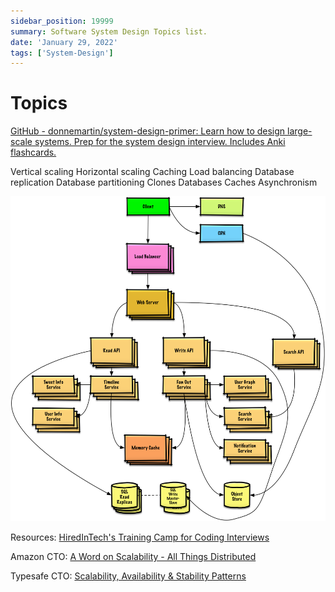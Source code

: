 ```yaml
---
sidebar_position: 19999
summary: Software System Design Topics list.
date: 'January 29, 2022'
tags: ['System-Design']
---
```


# Topics

[GitHub - donnemartin/system-design-primer: Learn how to design large-scale systems. Prep for the system design interview. Includes Anki flashcards.](https://github.com/donnemartin/system-design-primer)

Vertical scaling
Horizontal scaling
Caching
Load balancing
Database replication
Database partitioning
Clones
Databases
Caches
Asynchronism

![Index of system design topics](https://github.com/donnemartin/system-design-primer/blob/master/images/jrUBAF7.png?raw=true)

Resources:
[HiredInTech's Training Camp for Coding Interviews](https://www.hiredintech.com/classrooms/system-design/lesson/52)

Amazon CTO:
[A Word on Scalability - All Things Distributed](https://www.allthingsdistributed.com/2006/03/a_word_on_scalability.html)

Typesafe CTO:
[Scalability, Availability & Stability Patterns](https://www.slideshare.net/jboner/scalability-availability-stability-patterns/)
